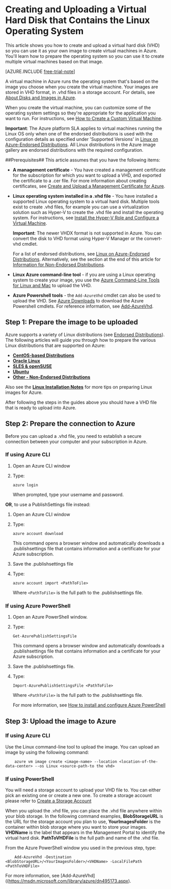 <properties 
	pageTitle="Create and upload a Linux VHD in Azure" 
	description="Learn to create and upload an Azure virtual hard disk (VHD) that contains the Linux operating system." 
	services="virtual-machines" 
	documentationCenter="" 
	authors="KBDAzure" 
	manager="timlt" 
	editor="tysonn"/>

<tags 
	ms.service="virtual-machines" 
	ms.workload="infrastructure-services" 
	ms.tgt_pltfrm="vm-linux" 
	ms.devlang="na" 
	ms.topic="article" 
	ms.date="05/15/2015" 
	ms.author="kathydav"/>

# Creating and Uploading a Virtual Hard Disk that Contains the Linux Operating System

This article shows you how to create and upload a virtual hard disk (VHD) so you can use it as your own image to create virtual machines in Azure. You'll learn how to prepare the operating system so you can use it to create multiple virtual machines based on that image.  

[AZURE.INCLUDE [free-trial-note](../includes/free-trial-note.md)]

A virtual machine in Azure runs the operating system that's based on the image you choose when you create the virtual machine. Your images are stored in VHD format, in .vhd files in a storage account. For details, see [About Disks and Images in Azure](https://msdn.microsoft.com/library/azure/jj672979.aspx).

When you create the virtual machine, you can customize some of the operating system settings so they're appropriate for the application you want to run. For instructions, see [How to Create a Custom Virtual Machine](virtual-machines-create-custom.md).

**Important**: The Azure platform SLA applies to virtual machines running the Linux OS only when one of the endorsed distributions is used with the configuration details as specified under 'Supported Versions' in [Linux on Azure-Endorsed Distributions](virtual-machines-linux-endorsed-distributions.md). All Linux distributions in the Azure image gallery are endorsed distributions with the required configuration.


##Prerequisites##
This article assumes that you have the following items:

- **A management certificate** - You have created a management certificate for the subscription for which you want to upload a VHD, and exported the certificate to a .cer file. For more information about creating certificates, see [Create and Upload a Management Certificate for Azure](https://msdn.microsoft.com/library/azure/gg551722.aspx). 

- **Linux operating system installed in a .vhd file**  - You have installed a supported Linux operating system to a virtual hard disk. Multiple tools exist to create .vhd files, for example you can use a virtualization solution such as Hyper-V to create the .vhd file and install the operating system. For instructions, see [Install the Hyper-V Role and Configure a Virtual Machine](http://technet.microsoft.com/library/hh846766.aspx). 

	**Important**: The newer VHDX format is not supported in Azure. You can convert the disk to VHD format using Hyper-V Manager or the convert-vhd cmdlet.

	For a list of endorsed distributions, see [Linux on Azure-Endorsed Distributions](linux-endorsed-distributions.md). Alternatively, see the section at the end of this article for [Information for Non-Endorsed Distributions](virtual-machines-linux-create-upload-vhd-generic.md).

- **Linux Azure command-line tool** - if you are using a Linux operating system to create your image, you use the [Azure Command-Line Tools for Linux and Mac](virtual-machines-command-line-tools.md) to upload the VHD.

- **Azure Powershell tools** - the `Add-AzureVhd` cmdlet can also be used to upload the VHD. See [Azure Downloads](http://azure.microsoft.com/downloads/) to download the Azure Powershell cmdlets. For reference information, see [Add-AzureVhd](https://msdn.microsoft.com/library/azure/dn495173.aspx).

## <a id="prepimage"> </a>Step 1: Prepare the image to be uploaded ##

Azure supports a variety of Linux distributions (see [Endorsed Distributions](linux-endorsed-distributions.md)). The following articles will guide you through how to prepare the various Linux distributions that are supported on Azure:

- **[CentOS-based Distributions](virtual-machines-linux-create-upload-vhd-centos.md)**
- **[Oracle Linux](virtual-machines-linux-create-upload-vhd-oracle.md)**
- **[SLES & openSUSE](../virtual-machines-linux-create-upload-vhd-suse)**
- **[Ubuntu](virtual-machines-linux-create-upload-vhd-ubuntu.md)**
- **[Other - Non-Endorsed Distributions](virtual-machines-linux-create-upload-vhd-generic.md)**

Also see the **[Linux Installation Notes](virtual-machines-linux-create-upload-vhd-generic.md#linuxinstall)** for more tips on preparing Linux images for Azure.

After following the steps in the guides above you should have a VHD file that is ready to upload into Azure.


## <a id="connect"> </a>Step 2: Prepare the connection to Azure ##

Before you can upload a .vhd file, you need to establish a secure connection between your computer and your subscription in Azure. 


### If using Azure CLI

1. Open an Azure CLI window

2. Type:

	`azure login`

	When prompted, type your username and password.

**OR**, to use a PublishSettings file instead:

1. Open an Azure CLI window

2. Type:

	`azure account download`

	This command opens a browser window and automatically downloads a .publishsettings file that contains information and a certificate for your Azure subscription. 

3. Save the .publishsettings file

4. Type:

	`azure account import <PathToFile>`

	Where `<PathToFile>` is the full path to the .publishsettings file.


### If using Azure PowerShell

1. Open an Azure PowerShell window.

2. Type: 

	`Get-AzurePublishSettingsFile`

	This command opens a browser window and automatically downloads a .publishsettings file that contains information and a certificate for your Azure subscription. 

3. Save the .publishsettings file. 

4. Type:

	`Import-AzurePublishSettingsFile <PathToFile>`

	Where `<PathToFile>` is the full path to the .publishsettings file. 

	For more information, see [How to install and configure Azure PowerShell](powershell-install-configure.md) 


## <a id="upload"> </a>Step 3: Upload the image to Azure ##

### If using Azure CLI

Use the Linux command-line tool to upload the image. You can upload an image by using the following command:

		azure vm image create <image-name> --location <location-of-the-data-center> --os Linux <source-path-to the vhd>

### If using PowerShell

You will need a storage account to upload your VHD file to. You can either pick an existing one or create a new one. To create a storage account please refer to [Create a Storage Account](storage-create-storage-account.md)

When you upload the .vhd file, you can place the .vhd file anywhere within your blob storage. In the following command examples, **BlobStorageURL** is the URL for the storage account you plan to use, **YourImagesFolder** is the container within blob storage where you want to store your images. **VHDName** is the label that appears in the Management Portal to identify the virtual hard disk. **PathToVHDFile** is the full path and name of the .vhd file. 

From the Azure PowerShell window you used in the previous step, type:

		Add-AzureVhd -Destination <BlobStorageURL>/<YourImagesFolder>/<VHDName> -LocalFilePath <PathToVHDFile>

For more information, see [Add-AzureVhd]((https://msdn.microsoft.com/library/azure/dn495173.aspx).




[Step 1: Prepare the image to be uploaded]: #prepimage
[Step 2: Prepare the connection to Azure]: #connect
[Step 3: Upload the image to Azure]: #upload

